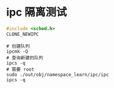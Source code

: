 # ipc 隔离测试
```c
#include <sched.h>
CLONE_NEWIPC
```
```shell
# 创建队列
ipcmk -Q
# 查询新建的队列
ipcs -q
# 需要 root
sudo ./out/obj/namespace_learn/ipc/ipc
ipcs -q
```
